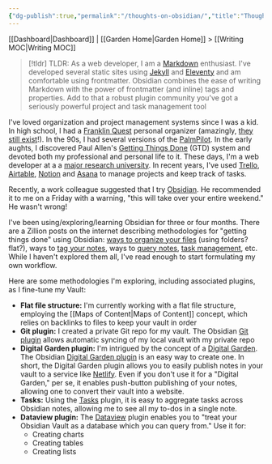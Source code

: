 ```yaml
---
{"dg-publish":true,"permalink":"/thoughts-on-obsidian/","title":"Thoughts on Obsidian","tags":["draft","obsidian","project-management"],"noteIcon":"1","created":"2024-09-19T18:40:27.571-07:00","updated":"2024-09-20T11:56:47.345-07:00"}
---
```


[[Dashboard\|Dashboard]] | [[Garden Home\|Garden Home]] > [[Writing MOC\|Writing MOC]]

>[!tldr] TLDR:
> As a web developer, I am a [Markdown](https://www.markdownguide.org/) enthusiast. I've developed several static sites using [Jekyll](https://jekyllrb.com/) and [Eleventy](https://www.11ty.dev/) and am comfortable using frontmatter. Obsidian combines the ease of writing Markdown with the power of frontmatter (and inline) tags and properties. Add to that  a robust plugin community you've got a seriously powerful project and task management tool
> 

I've loved organization and project management systems since I was a kid. In high school, I had a [Franklin Quest](https://en.wikipedia.org/wiki/FranklinCovey) personal organizer (amazingly, [they still exist](https://store.franklinplanner.com/)!). In the 90s, I had several versions of the [PalmPilot](https://en.wikipedia.org/wiki/PalmPilot). In the early aughts, I discovered Paul Allen's [Getting Things Done](https://en.wikipedia.org/wiki/Getting_Things_Done) (GTD) system and devoted both my professional and personal life to it. 
These days, I'm a web developer at a a [major research university](https://www.ucsc.edu/). In recent years, I've used [Trello](https://trello.com), [Airtable](https://www.airtable.com/), [Notion](https://www.notion.so/) and [Asana](https://www.notion.so/) to manage projects and keep track of tasks. 

Recently, a work colleague suggested that I try [Obsidian](https://obsidian.md/). He recommended it to me on a Friday with a warning, "this will take over your entire weekend." He wasn't wrong! 

I've been using/exploring/learning Obsidian for three or four months. There are a Zillion posts on the internet describing methodologies for "getting things done" using Obsidian: [ways to organize your files](https://forum.obsidian.md/t/how-do-i-structure-notes-effectively-in-obsidian/49734) (using folders? flat?), ways to [tag your notes](https://forum.obsidian.md/t/a-guide-on-links-vs-tags-in-obsidian/28231), ways to [query notes](https://blacksmithgu.github.io/obsidian-dataview/), [task management](https://publish.obsidian.md/tasks/Introduction), etc. While I haven't explored them all, I've read enough to start formulating my own workflow.

Here are some methodologies I'm exploring, including associated plugins, as I fine-tune my Vault:

- **Flat file structure:** I'm currently working with a flat file structure, employing the [[Maps of Content\|Maps of Content]] concept, which relies on backlinks to files to keep your vault in order
- **Git plugin:** I created a private Git repo for my vault. The Obsidian [Git plugin](https://publish.obsidian.md/git-doc/Start+here) allows automatic syncing of my local vault with my private repo
- **Digital Garden plugin:** I'm intrigued by the concept of a [Digital Garden](https://maggieappleton.com/garden-history). The Obsidian [Digital Garden plugin](https://dg-docs.ole.dev/) is an easy way to create one. In short, the Digital Garden plugin allows you to easily publish notes in your vault to a service like [Netlify](https://www.netlify.com/). Even if you don't use it for a "Digital Garden," per se, it enables push-button publishing of your notes, allowing one to convert their vault into a website.
- **Tasks:** Using the [Tasks](https://github.com/obsidian-tasks-group/obsidian-tasks) plugin, it is easy to aggregate tasks across Obsidian notes, allowing me to see all my to-dos in a single note.
- **Dataview plugin:** The [Dataview](https://github.com/blacksmithgu/obsidian-dataview) plugin enables you to "treat your Obsidian Vault as a database which you can query from." Use it for:
	- Creating charts
	- Creating tables
	- Creating lists

